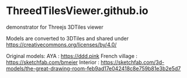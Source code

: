 # ThreedTilesViewer.github.io
demonstrator for Threejs 3DTiles viewer 

Models are converted to 3DTiles and shared under https://creativecommons.org/licenses/by/4.0/

Original models:
AYA : https://ddd.pink 
French village : https://sketchfab.com/bmeier
Interior : https://sketchfab.com/3d-models/the-great-drawing-room-feb9ad17e042418c8e759b81e3b2e5d7
